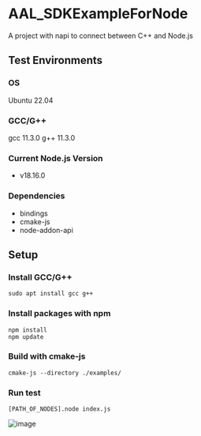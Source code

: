 # AAL_SDKExampleForNode
A project with napi to connect between C++ and Node.js

## Test Environments
### OS
Ubuntu 22.04

### GCC/G++
gcc 11.3.0
g++ 11.3.0

### Current Node.js Version
 - v18.16.0
### Dependencies
 - bindings
 - cmake-js
 - node-addon-api

## Setup
### Install GCC/G++
```
sudo apt install gcc g++
```

### Install packages with npm
```
npm install
npm update
```

### Build with cmake-js
```
cmake-js --directory ./examples/
```

### Run test
```
[PATH_OF_NODES].node index.js
```
![image](https://github.com/AlcheraInc/AAL_SDKExampleForNode/assets/106507679/59455a7e-4ab0-4da6-a968-6a5b6a3e7445)
